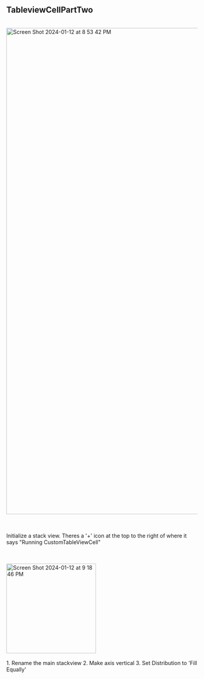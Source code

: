 ## TableviewCellPartTwo

<br>
<img width="1280" alt="Screen Shot 2024-01-12 at 8 53 42 PM" src="https://github.com/Eashir/TableviewCellPartTwo/assets/20934684/ee910935-3c32-4a78-aa35-2bbedadb298d">

<br><br>
Initialize a stack view. Theres a '+' icon at the top to the right of where it says "Running CustomTableViewCell"

<br>
<br>
<img width="236" alt="Screen Shot 2024-01-12 at 9 18 46 PM" src="https://github.com/Eashir/TableviewCellPartTwo/assets/20934684/89088acd-bd2b-43a5-b991-71ad398ee3a9">
<br><br>
1. Rename the main stackview
2. Make axis vertical
3. Set Distribution to 'Fill Equally'
